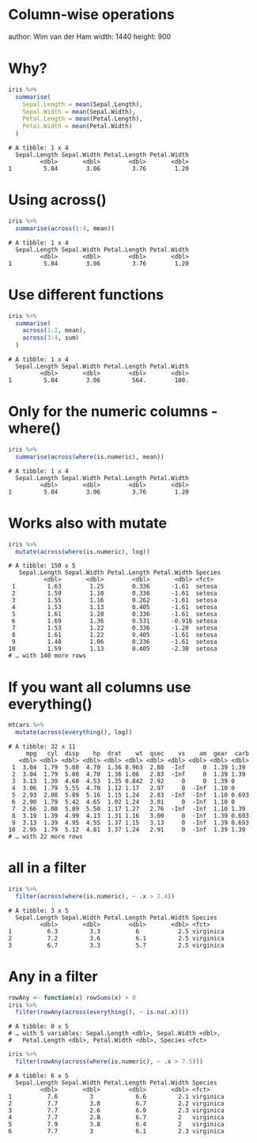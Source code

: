 Column-wise operations
========================================================
author: Wim van der Ham
width: 1440
height: 900



Why?
========================================================


```r
iris %>% 
  summarise(
    Sepal.Length = mean(Sepal.Length), 
    Sepal.Width = mean(Sepal.Width), 
    Petal.Length = mean(Petal.Length), 
    Petal.Width = mean(Petal.Width)
  )
```

```
# A tibble: 1 x 4
  Sepal.Length Sepal.Width Petal.Length Petal.Width
         <dbl>       <dbl>        <dbl>       <dbl>
1         5.84        3.06         3.76        1.20
```

Using across()
========================================================


```r
iris %>%
  summarise(across(1:4, mean))
```

```
# A tibble: 1 x 4
  Sepal.Length Sepal.Width Petal.Length Petal.Width
         <dbl>       <dbl>        <dbl>       <dbl>
1         5.84        3.06         3.76        1.20
```

Use different functions
========================================================


```r
iris %>%
  summarise(
    across(1:2, mean),
    across(3:4, sum)
  )
```

```
# A tibble: 1 x 4
  Sepal.Length Sepal.Width Petal.Length Petal.Width
         <dbl>       <dbl>        <dbl>       <dbl>
1         5.84        3.06         564.        180.
```

Only for the numeric columns - where()
========================================================


```r
iris %>%
  summarise(across(where(is.numeric), mean))
```

```
# A tibble: 1 x 4
  Sepal.Length Sepal.Width Petal.Length Petal.Width
         <dbl>       <dbl>        <dbl>       <dbl>
1         5.84        3.06         3.76        1.20
```

Works also with mutate
========================================================


```r
iris %>%
  mutate(across(where(is.numeric), log))
```

```
# A tibble: 150 x 5
   Sepal.Length Sepal.Width Petal.Length Petal.Width Species
          <dbl>       <dbl>        <dbl>       <dbl> <fct>  
 1         1.63        1.25        0.336      -1.61  setosa 
 2         1.59        1.10        0.336      -1.61  setosa 
 3         1.55        1.16        0.262      -1.61  setosa 
 4         1.53        1.13        0.405      -1.61  setosa 
 5         1.61        1.28        0.336      -1.61  setosa 
 6         1.69        1.36        0.531      -0.916 setosa 
 7         1.53        1.22        0.336      -1.20  setosa 
 8         1.61        1.22        0.405      -1.61  setosa 
 9         1.48        1.06        0.336      -1.61  setosa 
10         1.59        1.13        0.405      -2.30  setosa 
# … with 140 more rows
```

If you want all columns use everything()
========================================================


```r
mtcars %>%
  mutate(across(everything(), log))
```

```
# A tibble: 32 x 11
     mpg   cyl  disp    hp  drat    wt  qsec    vs    am  gear  carb
   <dbl> <dbl> <dbl> <dbl> <dbl> <dbl> <dbl> <dbl> <dbl> <dbl> <dbl>
 1  3.04  1.79  5.08  4.70  1.36 0.963  2.80  -Inf     0  1.39 1.39 
 2  3.04  1.79  5.08  4.70  1.36 1.06   2.83  -Inf     0  1.39 1.39 
 3  3.13  1.39  4.68  4.53  1.35 0.842  2.92     0     0  1.39 0    
 4  3.06  1.79  5.55  4.70  1.12 1.17   2.97     0  -Inf  1.10 0    
 5  2.93  2.08  5.89  5.16  1.15 1.24   2.83  -Inf  -Inf  1.10 0.693
 6  2.90  1.79  5.42  4.65  1.02 1.24   3.01     0  -Inf  1.10 0    
 7  2.66  2.08  5.89  5.50  1.17 1.27   2.76  -Inf  -Inf  1.10 1.39 
 8  3.19  1.39  4.99  4.13  1.31 1.16   3.00     0  -Inf  1.39 0.693
 9  3.13  1.39  4.95  4.55  1.37 1.15   3.13     0  -Inf  1.39 0.693
10  2.95  1.79  5.12  4.81  1.37 1.24   2.91     0  -Inf  1.39 1.39 
# … with 22 more rows
```

all in a filter
========================================================


```r
iris %>% 
  filter(across(where(is.numeric), ~ .x > 2.4))
```

```
# A tibble: 3 x 5
  Sepal.Length Sepal.Width Petal.Length Petal.Width Species  
         <dbl>       <dbl>        <dbl>       <dbl> <fct>    
1          6.3         3.3          6           2.5 virginica
2          7.2         3.6          6.1         2.5 virginica
3          6.7         3.3          5.7         2.5 virginica
```

Any in a filter
========================================================


```r
rowAny <- function(x) rowSums(x) > 0
iris %>%
  filter(rowAny(across(everything(), ~ is.na(.x))))
```

```
# A tibble: 0 x 5
# … with 5 variables: Sepal.Length <dbl>, Sepal.Width <dbl>,
#   Petal.Length <dbl>, Petal.Width <dbl>, Species <fct>
```


```r
iris %>% 
  filter(rowAny(across(where(is.numeric), ~ .x > 7.5)))
```

```
# A tibble: 6 x 5
  Sepal.Length Sepal.Width Petal.Length Petal.Width Species  
         <dbl>       <dbl>        <dbl>       <dbl> <fct>    
1          7.6         3            6.6         2.1 virginica
2          7.7         3.8          6.7         2.2 virginica
3          7.7         2.6          6.9         2.3 virginica
4          7.7         2.8          6.7         2   virginica
5          7.9         3.8          6.4         2   virginica
6          7.7         3            6.1         2.3 virginica
```
